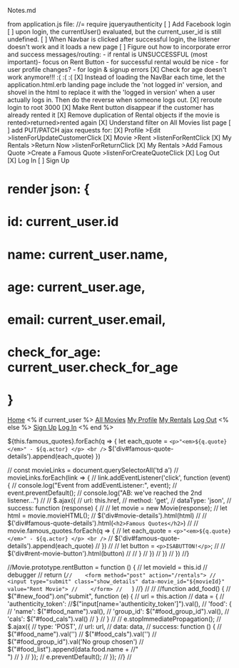 Notes.md

from application.js file: //= require jqueryauthenticity
[ ] Add Facebook login
[ ] upon login, the currentUser() evaluated, but the current_user_id is still undefined. 
[ ] When Navbar is clicked after successful login, the listener doesn't work and it loads a new page
[ ] Figure out how to incorporate error and success messages/routing:
    - if rental is UNSUCCESSFUL (most important)- focus on Rent Button
    - for successful rental would be nice
    - for user profile changes?
    - for login & signup errors
[X] Check for age doesn't work anymore!!! :( :( :(
[X] Instead of loading the NavBar each time, let the application.html.erb landing page include the 'not logged in' version, and shovel in the html to replace it with the 'logged in version' when a user actually logs in. Then do the reverse when someone logs out.
[X] reroute login to root 3000
[X] Make Rent button disappear if the customer has already rented it
[X] Remove duplication of Rental objects if the movie is
    rented>returned>rented again
[X] Understand filter on All Movies list page
[ ] add PUT/PATCH ajax requests for:
  [X] Profile >Edit >listenForUpdateCustomerClick
  [X] Movie >Rent >listenForRentClick
  [X] My Rentals >Return Now >listenForReturnClick
  [X] My Rentals >Add Famous Quote >Create a Famous Quote >listenForCreateQuoteClick
  [X] Log Out  
  [X] Log In
  [ ] Sign Up


  <form id="login" action="/login" method="POST">


  <!--
          <a class="navbar-brand" href="/">Home</a>

          <% if current_user %>
            <a class="navbar-brand" href="/movies">All Movies</a>
            <a class="navbar-brand" href="/customers/<%=current_user.id%>">My Profile</a>
            <a class="navbar-brand" href="/customers/<%=current_user.id%>/rentals">My Rentals</a>
            <a class="navbar-brand" href="/logout">Log Out</a>
          <% else %>
            <a class="navbar-brand" href="/signup">Sign Up</a>
            <a class="navbar-brand" href="/login">Log In</a>
          <% end %>
  -->

  #  render json: {
  #    id: current_user.id
  #    name: current_user.name,
  #    age: current_user.age,
  #    email: current_user.email,
  #    check_for_age: current_user.check_for_age
  #  }

  <div class="navbar-header">

  <a class="navbar-brand" href="/">Home</a>
  <% if current_user %>
    <a class="navbar-brand" href="/movies">All Movies</a>
    <a class="navbar-brand" href="/customers/<%=current_user.id%>">My Profile</a>
    <a class="navbar-brand" href="/customers/<%=current_user.id%>/rentals">My Rentals</a>
    <a class="navbar-brand" href="/logout">Log Out</a>
  <% else %>
    <a class="navbar-brand" href="/signup">Sign Up</a>
    <a class="navbar-brand" href="/login">Log In</a>
  <% end %>
  </div>



${this.famous_quotes}.forEach(q => {
  let each_quote = `<p>"<em>${q.quote}</em>" - ${q.actor} </p> <br />`
  $('div#famous-quote-details').append(each_quote)
  })



//  const movieLinks = document.querySelectorAll('td a')
//	movieLinks.forEach(link => {
//		link.addEventListener('click', function (event) {
//    console.log("Event from addEventListener:", event);
//    event.preventDefault();
//    console.log("AB: we've reached the 2nd listener...")
//
//    $.ajax({
//      url: this.href,
//      method: 'get',
//      dataType: 'json',
//      success: function (response) {
//
//        let movie = new Movie(response);
//        let html = movie.movieHTML();
//        $('div#movie-details').html(html)
//
//        $('div#famous-quote-details').html(`<h2>Famous Quotes</h2>`)
//
//        movie.famous_quotes.forEach(q => {
//          let each_quote = `<p>"<em>${q.quote}</em>" - ${q.actor} </p> <br />`
//          $('div#famous-quote-details').append(each_quote)
//          })
//
//        let button = `<p>ISABUTTON!</p>`;
//
//        $('div#rent-movie-button').html(button)
//
//        }
//      })
//    })
//  })
//}

//Movie.prototype.rentButton = function () {
//  let movieId = this.id
//  debugger
//  return (`
//    <form method="post" action="/rentals">
//      <input type="submit" class="show_details" data-movie_id="${movieId}" value="Rent Movie">
//    </form>
//    `)
//}
//
//
//function add_food() {
//    $("#new_food").on("submit", function (e) {
//        url = this.action
//        data = {
//            'authenticity_token': //$("input[name='authenticity_token']").val(),
//            'food': {
//                'name': $("#food_name").val(),
//                'group_id': $("#food_group_id").val(),
//                'cals': $("#food_cals").val()
//            }
//        }
//
//        e.stopImmediatePropagation();
//        $.ajax({
//            type: 'POST',
//            url: url,
//            data: data,
//            success: function () {
//                $("#food_name").val('')
//                $("#food_cals").val('')
//                $("#food_group_id").val('No group chosen')
//                $("#food_list").append(data.food.name + //"<br>")
//            }
//        });
//        e.preventDefault();
//    });
//}
//
